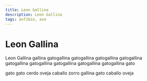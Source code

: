 ```yaml
---
title: Leon Gallina
description: Leon Gallina
tags: anfibio, ave
---
```


# Leon Gallina

Leon Gallina gallina gatogallina gatogallina gatogallina gatogallina gatogallina gatogallina gatogallina gatogallina gatogallina gato

gato gato cerdo oveja caballo zorro gallina gato caballo oveja